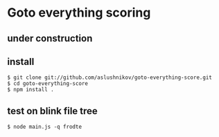 # Goto everything scoring

## under construction

## install

```
$ git clone git://github.com/aslushnikov/goto-everything-score.git
$ cd goto-everything-score
$ npm install .
```

## test on blink file tree

```
$ node main.js -q frodte
```


